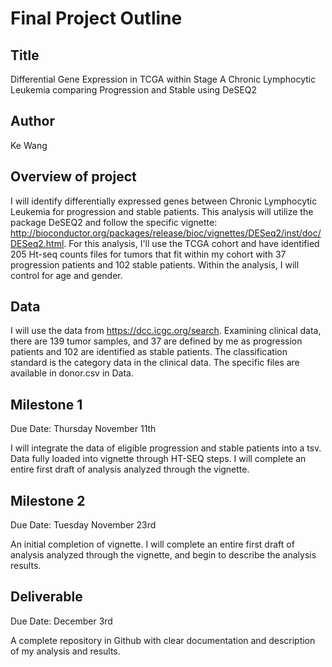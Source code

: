# Final Project Outline
## Title
Differential Gene Expression in TCGA within Stage A Chronic Lymphocytic Leukemia comparing Progression and Stable using DeSEQ2
## Author
Ke Wang
## Overview of project
I will identify differentially expressed genes between Chronic Lymphocytic Leukemia for progression and stable patients. 
This analysis will utilize the package DeSEQ2 and follow the specific vignette: http://bioconductor.org/packages/release/bioc/vignettes/DESeq2/inst/doc/DESeq2.html. For this analysis, I'll use the TCGA cohort and have identified 205 Ht-seq counts files for tumors that fit within my cohort with 37 progression patients and 102 stable patients. Within the analysis, I will control for age and gender.
## Data
I will use the data from https://dcc.icgc.org/search. Examining clinical data, there are 139 tumor samples, and 37 are defined by me as progression patients and 102 are identified as stable patients. The classification standard is the category data in the clinical data. The specific files are available in donor.csv in Data.
## Milestone 1
Due Date: Thursday November 11th

I will integrate the data of eligible progression and stable patients into a tsv. Data fully loaded into vignette through HT-SEQ steps. I will complete an entire first draft of analysis analyzed through the vignette.
## Milestone 2
Due Date: Tuesday November 23rd

An initial completion of vignette. I will complete an entire first draft of analysis analyzed through the vignette, and begin to describe the analysis results.

## Deliverable
Due Date: December 3rd

A complete repository in Github with clear documentation and description of my analysis and results.
